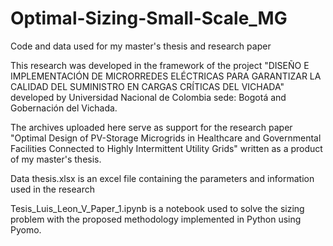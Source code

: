 # Optimal-Sizing-Small-Scale_MG
Code and data used for my master's thesis and research paper

This research was developed in the framework of the project "DISEÑO E IMPLEMENTACIÓN DE MICRORREDES ELÉCTRICAS PARA GARANTIZAR LA CALIDAD DEL SUMINISTRO EN CARGAS CRÍTICAS DEL VICHADA" developed by Universidad Nacional de Colombia sede: Bogotá and Gobernación del Vichada.

The archives uploaded here serve as support for the research paper "Optimal Design of PV-Storage Microgrids in Healthcare and Governmental Facilities Connected to Highly Intermittent Utility Grids" written as a product of my master's thesis.

Data thesis.xlsx is an excel file containing the parameters and information used in the research

Tesis_Luis_Leon_V_Paper_1.ipynb is a notebook used to solve the sizing problem with the proposed methodology implemented in Python using Pyomo.
